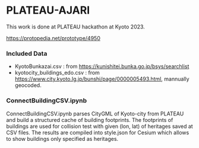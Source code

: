 # PLATEAU-AJARI
This work is done at PLATEAU hackathon at Kyoto 2023.

https://protopedia.net/prototype/4950

### Included Data
- KyotoBunkazai.csv : from https://kunishitei.bunka.go.jp/bsys/searchlist
- kyotocity_buildings_edo.csv : from https://www.city.kyoto.lg.jp/bunshi/page/0000005493.html, mannually geocoded.

### ConnectBuildingCSV.ipynb
ConnectBuildingCSV.ipynb parses CityGML of Kyoto-city from PLATEAU and build a structured cache of building footprints. The footprints of buildings are used for collision test with given (lon, lat) of heritages saved at CSV files. The results are compiled into style.json for Cesium which allows to show buildings only specified as heritages.